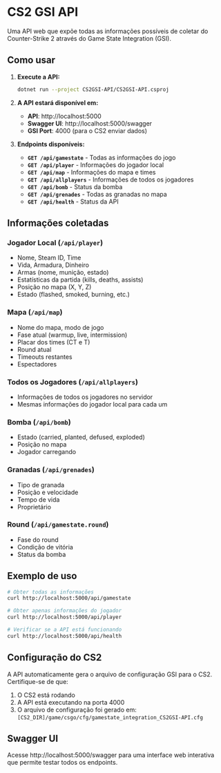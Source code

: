 # CS2 GSI API

Uma API web que expõe todas as informações possíveis de coletar do Counter-Strike 2 através do Game State Integration (GSI).

## Como usar

1. **Execute a API:**
   ```bash
   dotnet run --project CS2GSI-API/CS2GSI-API.csproj
   ```

2. **A API estará disponível em:**
   - **API**: http://localhost:5000
   - **Swagger UI**: http://localhost:5000/swagger
   - **GSI Port**: 4000 (para o CS2 enviar dados)

3. **Endpoints disponíveis:**

   - **`GET /api/gamestate`** - Todas as informações do jogo
   - **`GET /api/player`** - Informações do jogador local
   - **`GET /api/map`** - Informações do mapa e times
   - **`GET /api/allplayers`** - Informações de todos os jogadores
   - **`GET /api/bomb`** - Status da bomba
   - **`GET /api/grenades`** - Todas as granadas no mapa
   - **`GET /api/health`** - Status da API

## Informações coletadas

### Jogador Local (`/api/player`)
- Nome, Steam ID, Time
- Vida, Armadura, Dinheiro
- Armas (nome, munição, estado)
- Estatísticas da partida (kills, deaths, assists)
- Posição no mapa (X, Y, Z)
- Estado (flashed, smoked, burning, etc.)

### Mapa (`/api/map`)
- Nome do mapa, modo de jogo
- Fase atual (warmup, live, intermission)
- Placar dos times (CT e T)
- Round atual
- Timeouts restantes
- Espectadores

### Todos os Jogadores (`/api/allplayers`)
- Informações de todos os jogadores no servidor
- Mesmas informações do jogador local para cada um

### Bomba (`/api/bomb`)
- Estado (carried, planted, defused, exploded)
- Posição no mapa
- Jogador carregando

### Granadas (`/api/grenades`)
- Tipo de granada
- Posição e velocidade
- Tempo de vida
- Proprietário

### Round (`/api/gamestate.round`)
- Fase do round
- Condição de vitória
- Status da bomba

## Exemplo de uso

```bash
# Obter todas as informações
curl http://localhost:5000/api/gamestate

# Obter apenas informações do jogador
curl http://localhost:5000/api/player

# Verificar se a API está funcionando
curl http://localhost:5000/api/health
```

## Configuração do CS2

A API automaticamente gera o arquivo de configuração GSI para o CS2. Certifique-se de que:

1. O CS2 está rodando
2. A API está executando na porta 4000
3. O arquivo de configuração foi gerado em: `[CS2_DIR]/game/csgo/cfg/gamestate_integration_CS2GSI-API.cfg`

## Swagger UI

Acesse http://localhost:5000/swagger para uma interface web interativa que permite testar todos os endpoints. 